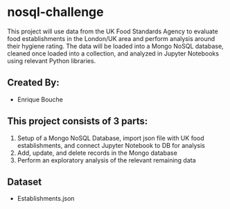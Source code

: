 # nosql-challenge

This project will use data from the UK Food Standards Agency to evaluate food establishments in the London/UK area and perform analysis around their hygiene rating. The data will be loaded into a Mongo NoSQL database, cleaned once loaded into a collection, and analyzed in Jupyter Notebooks using relevant Python libraries. 


## Created By:
  
- Enrique Bouche
  

## This project consists of 3 parts:
1. Setup of a Mongo NoSQL Database, import json file with UK food establishments, and connect Jupyter Notebook to DB for analysis
2. Add, update, and delete records in the Mongo database
3. Perform an exploratory analysis of the relevant remaining data

  
## Dataset

- Establishments.json
